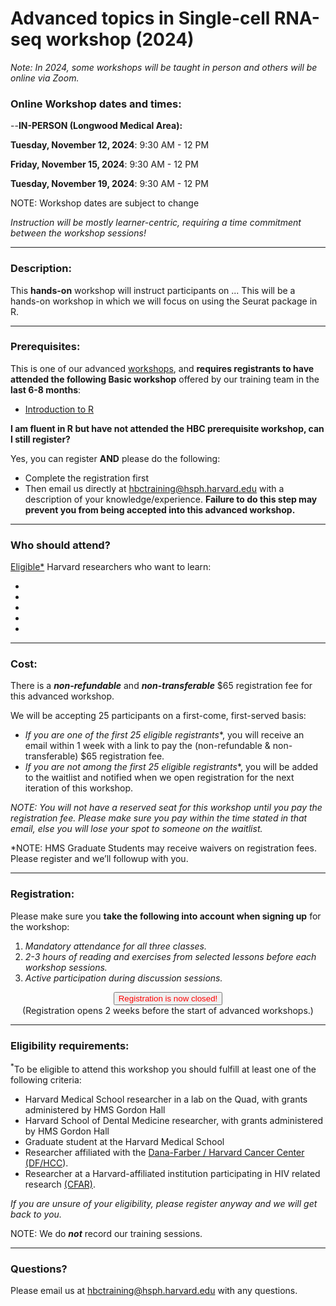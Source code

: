 # Advanced topics in Single-cell RNA-seq workshop (2024)

*Note: In 2024, some workshops will be taught in person and others will be online via Zoom.*


### **Online Workshop dates and times:**
--**IN-PERSON (Longwood Medical Area):**

**Tuesday, November 12, 2024**: 9:30 AM - 12 PM

**Friday, November 15, 2024**: 9:30 AM - 12 PM

**Tuesday, November 19, 2024**: 9:30 AM - 12 PM

NOTE: Workshop dates are subject to change

_Instruction will be mostly learner-centric, requiring a time commitment between the workshop sessions!_

---

### **Description:**
This **hands-on** workshop will instruct participants on ... 
This will be a hands-on workshop in which we will focus on using the Seurat package in R.  

---

### **Prerequisites:**

This is one of our advanced [workshops](https://hbctraining.github.io/main/training_spring2019.html#advanced-topics-analysis-of-high-throughput-sequencing-ngs-data), and **requires registrants to have attended the following Basic workshop** offered by our training team in the **last 6-8 months**:  

- [Introduction to R](https://hbctraining.github.io/main/registrations/AllFunders_Intro-to-R)

**I am fluent in R but have not attended the HBC prerequisite workshop, can I still register?**

Yes, you can register **AND** please do the following:

- Complete the registration first
- Then email us directly at hbctraining@hsph.harvard.edu with a description of your knowledge/experience. **Failure to do this step may prevent you from being accepted into this advanced workshop.**

---

### **Who should attend?**

[Eligible*](#eligibility-requirements) Harvard researchers who want to learn: 

-
-
-
-
-

---

### **Cost:**

There is a ***non-refundable*** and ***non-transferable*** $65 registration fee for this advanced workshop.

We will be accepting 25 participants on a first-come, first-served basis:

- **If you are one of the first 25 eligible* registrants**, you will receive an email within 1 week with a link to pay the (non-refundable & non-transferable) $65 registration fee. 
- **If you are not among the first 25 eligible* registrants**, you will be added to the waitlist and notified when we open registration for the next iteration of this workshop.

*NOTE: You will not have a reserved seat for this workshop until you pay the registration fee. Please make sure you pay within the time stated in that email, else you will lose your spot to someone on the waitlist.*

*NOTE: HMS Graduate Students may receive waivers on registration fees. Please register and we’ll followup with you.

---

### **Registration:**

Please make sure you **take the following into account when signing up** for the workshop:

1. _Mandatory attendance for all three classes._
2. _2-3 hours of reading and exercises from selected lessons before each workshop sessions._
3. _Active participation during discussion sessions._

<div style="text-align:center">
	 <a><button name="button" style = "color: red" >Registration is now closed!</button></a>
</div>

<div style="text-align:center">
(Registration opens 2 weeks before the start of advanced workshops.)
</div> 

<!--
<div style="text-align:center">
	 <a><button name="button" style = "color: blue" onclick="location.href='https://harvard.az1.qualtrics.com/jfe/form/SV_e2NGHEn79ElEUHY'">Click here to Register!</button></a>
</div>

<div style="text-align:center">
	 (Please check the eligibility requirements below prior to registering)
</div> -->

<!-- This content will not appear in the rendered Markdown -->

<!-- 
<div style="text-align:center">
	 (Please check the eligibility requirements below prior to registering) -->


---

### **Eligibility requirements:**

<sup>*</sup>To be eligible to attend this workshop you should fulfill at least one of the following criteria:

- Harvard Medical School researcher in a lab on the Quad, with grants administered by HMS Gordon Hall
- Harvard School of Dental Medicine researcher, with grants administered by HMS Gordon Hall
- Graduate student at the Harvard Medical School
- Researcher affiliated with the [Dana-Farber / Harvard Cancer Center (DF/HCC](https://www.dfhcc.harvard.edu)).
- Researcher at a Harvard-affiliated institution participating in HIV related research [(CFAR)](https://cfar.globalhealth.harvard.edu/).

*If you are unsure of your eligibility, please register anyway and we will get back to you.*


NOTE: We do ***not*** record our training sessions. 

---

### **Questions?**

Please email us at hbctraining@hsph.harvard.edu with any questions.
